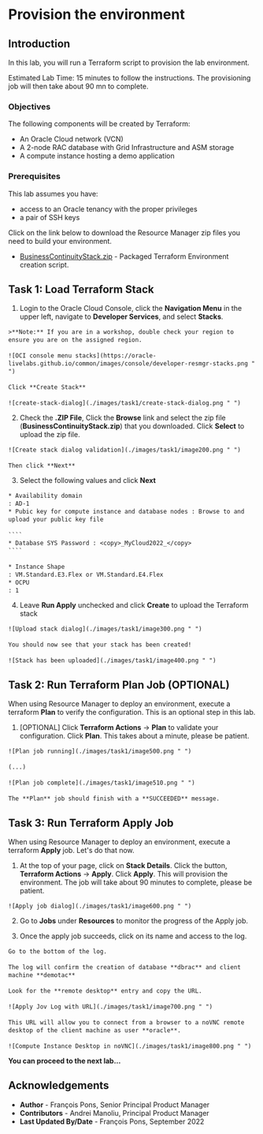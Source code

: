 # Provision the environment

## Introduction

In this lab, you will run a Terraform script to provision the lab environment.

Estimated Lab Time: 15 minutes to follow the instructions. The provisioning job will then take about 90 mn to complete.


### Objectives

The following components will be created by Terraform:

* An Oracle Cloud network (VCN)
* A 2-node RAC database with Grid Infrastructure and ASM storage
* A compute instance hosting a demo application


### Prerequisites

This lab assumes you have:

* access to an Oracle tenancy with the proper privileges
* a pair of SSH keys

Click on the link below to download the Resource Manager zip files you need to build your environment.

- [BusinessContinuityStack.zip](https://objectstorage.eu-paris-1.oraclecloud.com/p/hNtnfmA58kds-Ytf6r5DoOE1IdY6K3nmlew4QaBsDPbu5RFisPmUPsxrhyEfnMSQ/n/oraclepartnersas/b/demoTac_bucket/o/BusinessContinuityStackV3.zip) - Packaged Terraform Environment creation script.

## Task 1: Load Terraform Stack

  1. Login to the Oracle Cloud Console, click the **Navigation Menu** in the upper left, navigate to **Developer Services**, and select **Stacks**.

    >**Note:** If you are in a workshop, double check your region to ensure you are on the assigned region.

    ![OCI console menu stacks](https://oracle-livelabs.github.io/common/images/console/developer-resmgr-stacks.png " ")

    Click **Create Stack**

    ![create-stack-dialog](./images/task1/create-stack-dialog.png " ")

  2. Check the **.ZIP File**, Click the **Browse** link and select the zip file (**BusinessContinuityStack.zip**) that you downloaded. Click **Select** to upload the zip file.

    ![Create stack dialog validation](./images/task1/image200.png " ")

    Then click **Next**

  3. Select the following values and click **Next**

    * Availability domain																: AD-1
    * Pubic key for compute instance and database nodes : Browse to and upload your public key file

    ````
    * Database SYS Password : <copy>_MyCloud2022_</copy>
    ````

    * Instance Shape																		: VM.Standard.E3.Flex or VM.Standard.E4.Flex
    * OCPU																							: 1

  4. Leave **Run Apply** unchecked and click **Create** to upload the Terraform stack

    ![Upload stack dialog](./images/task1/image300.png " ")

    You should now see that your stack has been created!

    ![Stack has been uploaded](./images/task1/image400.png " ")


## Task 2: Run Terraform Plan Job (OPTIONAL)

  When using Resource Manager to deploy an environment, execute a terraform **Plan** to verify the configuration. This is an optional step in this lab.

  1.  [OPTIONAL] Click **Terraform Actions** -> **Plan** to validate your configuration. Click **Plan**. This takes about a minute, please be patient.

    ![Plan job running](./images/task1/image500.png " ")

    (...)

    ![Plan job complete](./images/task1/image510.png " ")

    The **Plan** job should finish with a **SUCCEEDED** message.


## Task 3: Run Terraform Apply Job

  When using Resource Manager to deploy an environment, execute a terraform **Apply** job. Let's do that now.

  1.  At the top of your page, click on **Stack Details**.  Click the button, **Terraform Actions** -> **Apply**. Click **Apply**. This will provision the environment. The job will take about 90 minutes to complete, please be patient.

    ![Apply job dialog](./images/task1/image600.png " ")

  2. Go to **Jobs** under **Resources** to monitor the progress of the Apply job.

  3. Once the apply job succeeds, click on its name and access to the log.

    Go to the bottom of the log.

    The log will confirm the creation of database **dbrac** and client machine **demotac**

    Look for the **remote desktop** entry and copy the URL.

    ![Apply Jov Log with URL](./images/task1/image700.png " ")

    This URL will allow you to connect from a browser to a noVNC remote desktop of the client machine as user **oracle**.

    ![Compute Instance Desktop in noVNC](./images/task1/image800.png " ")


**You can proceed to the next lab…**

## Acknowledgements
* **Author** - François Pons, Senior Principal Product Manager
* **Contributors** - Andrei Manoliu, Principal Product Manager
* **Last Updated By/Date** - François Pons, September 2022
